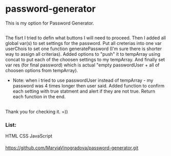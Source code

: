 # password-generator
This is my option for Password Generator. 

## 
The fisrt I tried to defin what buttons I will need to proceed. Then I added all global var(s) to set settings for the password. Put all creterias into one var userChois to set one function generatePassword (I'm sure there is shorter way to assign all criterias). Added options to "push" it to tempArray using concat to put each of the choosen settings to my tempArray. And finally set var res (for final password) which is actual "empty passwordUser + all of choosen options from tempArray). 
* Note: when i tried to use passwordUser instead of tempArray - my password was 4 times longer then user said.
Added function to confirm each setting with true statment and alert if they are not true. Return each function in the end. 

## 
Thank you for checking it. =))

### List:
HTML
CSS
JavaScript


####
https://github.com/MaryiaVinogradova/password-generator.git

